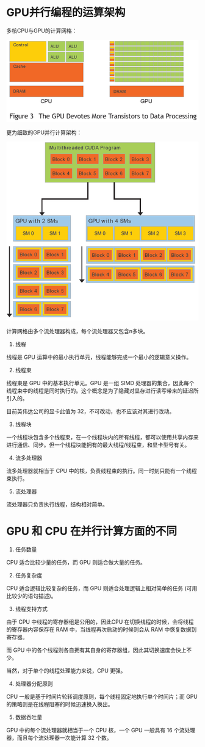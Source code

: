 # GPU并行编程的运算架构

多核CPU与GPU的计算网格：

![avatar](media/cpugpu.png)

更为细致的GPU并行计算架构：

![avatar](media/gpu1.png)

计算网格由多个流处理器构成，每个流处理器又包含n多块。

 1. 线程

线程是 GPU 运算中的最小执行单元，线程能够完成一个最小的逻辑意义操作。

2. 线程束

线程束是 GPU 中的基本执行单元。GPU 是一组 SIMD 处理器的集合，因此每个线程束中的线程是同时执行的。这个概念是为了隐藏对显存进行读写带来的延迟所引入的。

目前英伟达公司的显卡此值为 32，不可改动，也不应该对其进行改动。

3. 线程块

一个线程块包含多个线程束，在一个线程块内的所有线程，都可以使用共享内存来进行通信、同步。但一个线程块能拥有的最大线程/线程束，和显卡型号有关。

4. 流多处理器

流多处理器就相当于 CPU 中的核，负责线程束的执行。同一时刻只能有一个线程束执行。

5. 流处理器

流处理器只负责执行线程，结构相对简单。

# GPU 和 CPU 在并行计算方面的不同

1. 任务数量

CPU 适合比较少量的任务，而 GPU 则适合做大量的任务。

2. 任务复杂度

CPU 适合逻辑比较复杂的任务，而 GPU 则适合处理逻辑上相对简单的任务 (可用比较少的语句描述)。

3. 线程支持方式

由于 CPU 中线程的寄存器组是公用的，因此CPU 在切换线程的时候，会将线程的寄存器内容保存在 RAM 中，当线程再次启动的时候则会从 RAM 中恢复数据到寄存器。

而 GPU 中的各个线程则各自拥有其自身的寄存器组，因此其切换速度会快上不少。

当然，对于单个的线程处理能力来说，CPU 更强。

4. 处理器分配原则

CPU 一般是基于时间片轮转调度原则，每个线程固定地执行单个时间片；而 GPU 的策略则是在线程阻塞的时候迅速换入换出。

5. 数据吞吐量

GPU 中的每个流处理器就相当于一个 CPU 核，一个 GPU 一般具有 16 个流处理器，而且每个流处理器一次能计算 32 个数。